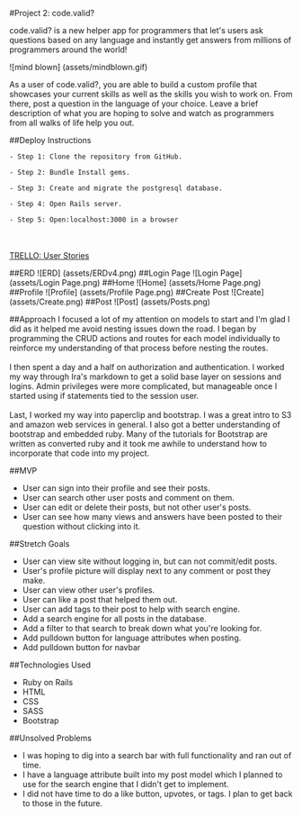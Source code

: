 #Project 2: code.valid?

code.valid? is a new helper app for programmers that let's users ask questions based on any language and instantly get answers from millions of programmers around the world!

![mind blown] (assets/mindblown.gif)

As a user of code.valid?, you are able to build a custom profile that showcases your current skills as well as the skills you wish to work on. From there, post a question in the language of your choice. Leave a brief description of what you are hoping to solve and watch as programmers from all walks of life help you out.  

##Deploy Instructions

    - Step 1: Clone the repository from GitHub.

    - Step 2: Bundle Install gems.

    - Step 3: Create and migrate the postgresql database.

    - Step 4: Open Rails server.

    - Step 5: Open:localhost:3000 in a browser


<br></br>
[TRELLO:  User Stories](https://trello.com/b/pYBlbrqF/project-2-code-valid)

##ERD
![ERD] (assets/ERDv4.png)
##Login Page
![Login Page] (assets/Login Page.png)
##Home
![Home] (assets/Home Page.png)
##Profile
![Profile] (assets/Profile Page.png)
##Create Post 
![Create] (assets/Create.png)
##Post
![Post] (assets/Posts.png)



##Approach
 I focused a lot of my attention on models to start and I'm glad I did as it helped me avoid nesting issues down the road. I began by programming the CRUD actions and routes for each model individually to reinforce my understanding of that process before nesting the routes. 
<br>
<br>
I then spent a day and a half on authorization and authentication. I worked my way through Ira's markdown to get a solid base layer on sessions and logins. Admin privileges were more complicated, but manageable once I started using if statements tied to the session user. 
<br>
<br>
Last, I worked my way into paperclip and bootstrap. I was a great intro to S3 and amazon web services in general. I also got a better understanding of bootstrap and embedded ruby. Many of the tutorials for Bootstrap are written as converted ruby and it took me awhile to understand how to incorporate that code into my project.

##MVP
- User can sign into their profile and see their posts.
- User can search other user posts and comment on them.
- User can edit or delete their posts, but not other user's posts.
- User can see how many views and answers have been posted to their question without clicking into it.


##Stretch Goals
- User can view site without logging in, but can not commit/edit posts.
- User's profile picture will display next to any comment or post they make.
- User can view other user's profiles.
- User can like a post that helped them out.
- User can add tags to their post to help with search engine.
- Add a search engine for all posts in the database.
- Add a filter to that search to break down what you're looking for.
- Add pulldown button for language attributes when posting.
- Add pulldown button for navbar


##Technologies Used
- Ruby on Rails 
- HTML
- CSS
- SASS
- Bootstrap


##Unsolved Problems
- I was hoping to dig into a search bar with full functionality and ran out of time.
- I have a language attribute built into my post model which I planned to use for the search engine that I didn't get to implement.
- I did not have time to do a like button, upvotes, or tags. I plan to get back to those in the future.
